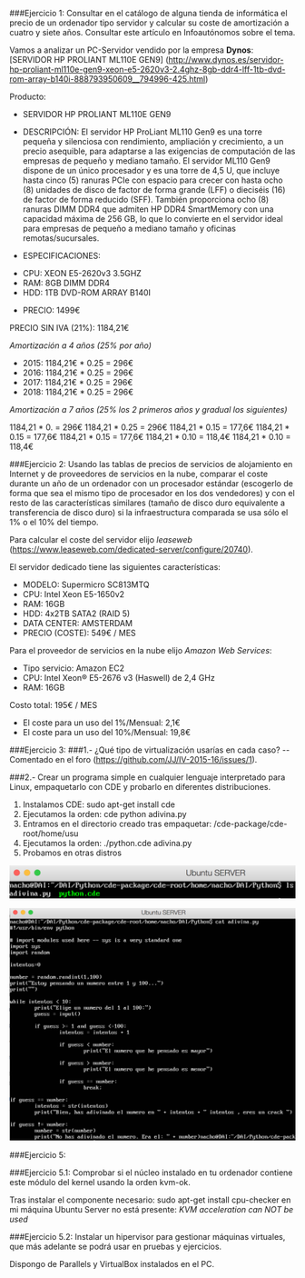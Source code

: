 ###Ejercicio 1: Consultar en el catálogo de alguna tienda de informática el precio de un ordenador tipo servidor y calcular su coste de amortización a cuatro y siete años. Consultar este artículo en Infoautónomos sobre el tema.

Vamos a analizar un PC-Servidor vendido por la empresa **Dynos**: [SERVIDOR HP PROLIANT ML110E GEN9] (http://www.dynos.es/servidor-hp-proliant-ml110e-gen9-xeon-e5-2620v3-2.4ghz-8gb-ddr4-lff-1tb-dvd-rom-array-b140i-888793950609__794996-425.html)

Producto:

 - SERVIDOR HP PROLIANT ML110E GEN9
 - DESCRIPCIÓN: El servidor HP ProLiant ML110 Gen9 es una torre pequeña y silenciosa con rendimiento, ampliación y crecimiento, a un precio asequible, para adaptarse a las exigencias de computación de las empresas de pequeño y mediano tamaño. El servidor ML110 Gen9 dispone de un único procesador y es una torre de 4,5 U, que incluye hasta cinco (5) ranuras PCIe con espacio para crecer con hasta ocho (8) unidades de disco de factor de forma grande (LFF) o dieciséis (16) de factor de forma reducido (SFF). También proporciona ocho (8) ranuras DIMM DDR4 que admiten HP DDR4 SmartMemory con una capacidad máxima de 256 GB, lo que lo convierte en el servidor ideal para empresas de pequeño a mediano tamaño y oficinas remotas/sucursales.

 - ESPECIFICACIONES: 
  + CPU: XEON E5-2620v3 3.5GHZ 
  + RAM: 8GB DIMM DDR4 
  + HDD: 1TB DVD-ROM ARRAY B140I 

 - PRECIO: 1499€
 
PRECIO SIN IVA (21%): 1184,21€

*Amortización a 4 años (25% por año)*
 - 2015: 1184,21€ * 0.25 = 296€
 - 2016: 1184,21€ * 0.25 = 296€
 - 2017: 1184,21€ * 0.25 = 296€
 - 2018: 1184,21€ * 0.25 = 296€

*Amortización a 7 años (25% los 2 primeros años y gradual los siguientes)*

1184,21 * 0. = 296€
1184,21 * 0.25 = 296€
1184,21 * 0.15 = 177,6€
1184,21 * 0.15 = 177,6€
1184,21 * 0.15 = 177,6€
1184,21 * 0.10 = 118,4€
1184,21 * 0.10 = 118,4€


###Ejercicio 2: Usando las tablas de precios de servicios de alojamiento en Internet y de proveedores de servicios en la nube, comparar el coste durante un año de un ordenador con un procesador estándar (escogerlo de forma que sea el mismo tipo de procesador en los dos vendedores) y con el resto de las características similares (tamaño de disco duro equivalente a transferencia de disco duro) si la infraestructura comparada se usa sólo el 1% o el 10% del tiempo.

Para calcular el coste del servidor elijo *leaseweb* (https://www.leaseweb.com/dedicated-server/configure/20740).

El servidor dedicado tiene las siguientes características:
 - MODELO: Supermicro SC813MTQ
 - CPU: Intel Xeon E5-1650v2
 - RAM: 16GB
 - HDD: 4x2TB SATA2 (RAID 5)
 - DATA CENTER: AMSTERDAM
 - PRECIO (COSTE): 549€ / MES

Para el proveedor de servicios en la nube elijo *Amazon Web Services*:
 - Tipo servicio: Amazon EC2
 - CPU: Intel Xeon® E5-2676 v3 (Haswell) de 2,4 GHz
 - RAM: 16GB

Costo total: 195€ / MES
 - El coste para un uso del 1%/Mensual: 2,1€
 - El coste para un uso del 10%/Mensual: 19,8€

###Ejercicio 3: 
###1.- ¿Qué tipo de virtualización usarías en cada caso?
 -- Comentado en el foro (https://github.com/JJ/IV-2015-16/issues/1).

###2.- Crear un programa simple en cualquier lenguaje interpretado para Linux, empaquetarlo con CDE y probarlo en diferentes distribuciones.

 1. Instalamos CDE: sudo apt-get install cde
 2. Ejecutamos la orden: cde python adivina.py
 3. Entramos en el directorio creado tras empaquetar: /cde-package/cde-root/home/usu
 4. Ejecutamos la orden: ./python.cde adivina.py
 5. Probamos en otras distros

![img](https://github.com/nachobit/ETSIIT/blob/master/IV1516/ejercicios/tema1/ub.png)

![img](https://github.com/nachobit/ETSIIT/blob/master/IV1516/ejercicios/tema1/ub1.png)

###Ejercicio 5: 

###Ejercicio 5.1: Comprobar si el núcleo instalado en tu ordenador contiene este módulo del kernel usando la orden kvm-ok.

Tras instalar el componente necesario: sudo apt-get install cpu-checker en mi máquina Ubuntu Server no está presente: *KVM acceleration can NOT be used*

###Ejercicio 5.2: Instalar un hipervisor para gestionar máquinas virtuales, que más adelante se podrá usar en pruebas y ejercicios.

Dispongo de Parallels y VirtualBox instalados en el PC.